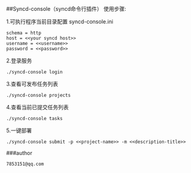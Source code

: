 ##Syncd-console（syncd命令行插件）
使用步骤:

1.可执行程序当前目录配置 syncd-console.ini
```
schema = http
host = <<your syncd host>>
username = <<username>>
password = <<password>>
```
2.登录服务
```
./syncd-console login
```

3.查看可发布任务列表
```
./syncd-console projects
```

4.查看当前已提交任务列表
```
./syncd-console tasks
```

5.一键部署
```
./syncd-console submit -p <<project-name>> -m <<description-title>>
```

###author
```
7853151@qq.com
```